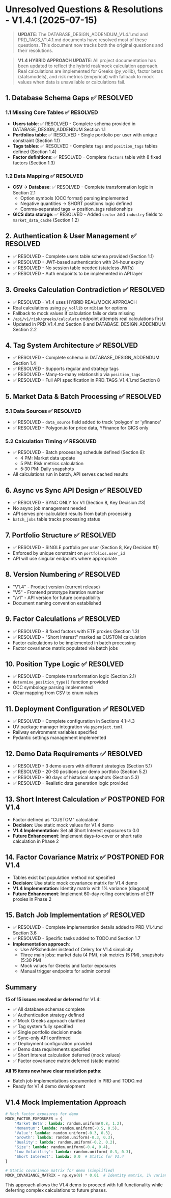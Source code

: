# Unresolved Questions & Resolutions - V1.4.1 (2025-07-15)

> **UPDATE**: The DATABASE_DESIGN_ADDENDUM_V1.4.1.md and PRD_TAGS_V1.4.1.md documents have resolved most of these questions. This document now tracks both the original questions and their resolutions.

> **V1.4 HYBRID APPROACH UPDATE**: All project documentation has been updated to reflect the hybrid real/mock calculation approach. Real calculations are implemented for Greeks (py_vollib), factor betas (statsmodels), and risk metrics (empyrical) with fallback to mock values when data is unavailable or calculations fail.

## 1. Database Schema Gaps ✅ RESOLVED

### 1.1 Missing Core Tables ✅ RESOLVED
- **Users table**: ✅ RESOLVED - Complete schema provided in DATABASE_DESIGN_ADDENDUM Section 1.1
- **Portfolios table**: ✅ RESOLVED - Single portfolio per user with unique constraint (Section 1.1)
- **Tags tables**: ✅ RESOLVED - Complete `tags` and `position_tags` tables defined (Section 1.4)
- **Factor definitions**: ✅ RESOLVED - Complete `factors` table with 8 fixed factors (Section 1.3)

### 1.2 Data Mapping ✅ RESOLVED
- **CSV → Database**: ✅ RESOLVED - Complete transformation logic in Section 2.1
  - Option symbols (OCC format) parsing implemented
  - Negative quantities → SHORT positions logic defined
  - Comma-separated tags → position_tags relationships
- **GICS data storage**: ✅ RESOLVED - Added `sector` and `industry` fields to `market_data_cache` (Section 1.2)

## 2. Authentication & User Management ✅ RESOLVED
- ✅ RESOLVED - Complete users table schema provided (Section 1.1)
- ✅ RESOLVED - JWT-based authentication with 24-hour expiry
- ✅ RESOLVED - No session table needed (stateless JWTs)
- ✅ RESOLVED - Auth endpoints to be implemented in API layer

## 3. Greeks Calculation Contradiction ✅ RESOLVED
- ✅ RESOLVED - V1.4 uses HYBRID REAL/MOCK APPROACH
- Real calculations using `py_vollib` or `mibian` for options
- Fallback to mock values if calculation fails or data missing
- `/api/v1/risk/greeks/calculate` endpoint attempts real calculations first
- Updated in PRD_V1.4.md Section 6 and DATABASE_DESIGN_ADDENDUM Section 2.2

## 4. Tag System Architecture ✅ RESOLVED
- ✅ RESOLVED - Complete schema in DATABASE_DESIGN_ADDENDUM Section 1.4
- ✅ RESOLVED - Supports regular and strategy tags
- ✅ RESOLVED - Many-to-many relationship via `position_tags`
- ✅ RESOLVED - Full API specification in PRD_TAGS_V1.4.1.md Section 8

## 5. Market Data & Batch Processing ✅ RESOLVED

### 5.1 Data Sources ✅ RESOLVED
- ✅ RESOLVED - `data_source` field added to track 'polygon' or 'yfinance'
- ✅ RESOLVED - Polygon.io for price data, YFinance for GICS only

### 5.2 Calculation Timing ✅ RESOLVED
- ✅ RESOLVED - Batch processing schedule defined (Section 6):
  - 4 PM: Market data update
  - 5 PM: Risk metrics calculation  
  - 5:30 PM: Daily snapshots
- All calculations run in batch, API serves cached results

## 6. Async vs Sync API Design ✅ RESOLVED
- ✅ RESOLVED - SYNC ONLY for V1 (Section 8, Key Decision #3)
- No async job management needed
- API serves pre-calculated results from batch processing
- `batch_jobs` table tracks processing status

## 7. Portfolio Structure ✅ RESOLVED
- ✅ RESOLVED - SINGLE portfolio per user (Section 8, Key Decision #1)
- Enforced by unique constraint on `portfolios.user_id`
- API will use singular endpoints where appropriate

## 8. Version Numbering ✅ RESOLVED
- "V1.4" - Product version (current release)
- "V5" - Frontend prototype iteration number
- "/v1" - API version for future compatibility
- Document naming convention established

## 9. Factor Calculations ✅ RESOLVED
- ✅ RESOLVED - 8 fixed factors with ETF proxies (Section 1.3)
- ✅ RESOLVED - "Short Interest" marked as CUSTOM calculation
- Factor calculations to be implemented in batch processing
- Factor covariance matrix populated via batch jobs

## 10. Position Type Logic ✅ RESOLVED  
- ✅ RESOLVED - Complete transformation logic (Section 2.1)
- `determine_position_type()` function provided
- OCC symbology parsing implemented
- Clear mapping from CSV to enum values

## 11. Deployment Configuration ✅ RESOLVED
- ✅ RESOLVED - Complete configuration in Sections 4.1-4.3
- UV package manager integration via `pyproject.toml`
- Railway environment variables specified
- Pydantic settings management implemented

## 12. Demo Data Requirements ✅ RESOLVED
- ✅ RESOLVED - 3 demo users with different strategies (Section 5.1)
- ✅ RESOLVED - 20-30 positions per demo portfolio (Section 5.2)
- ✅ RESOLVED - 90 days of historical snapshots (Section 5.3)
- ✅ RESOLVED - Realistic data generation logic provided

## 13. Short Interest Calculation ✅ POSTPONED FOR V1.4
- Factor defined as "CUSTOM" calculation
- **Decision**: Use static mock values for V1.4 demo
- **V1.4 Implementation**: Set all Short Interest exposures to 0.0
- **Future Enhancement**: Implement days-to-cover or short ratio calculation in Phase 2

## 14. Factor Covariance Matrix ✅ POSTPONED FOR V1.4
- Tables exist but population method not specified
- **Decision**: Use static mock covariance matrix for V1.4 demo
- **V1.4 Implementation**: Identity matrix with 1% variance (diagonal)
- **Future Enhancement**: Implement 60-day rolling correlations of ETF proxies in Phase 2

## 15. Batch Job Implementation ✅ RESOLVED
- ✅ RESOLVED - Complete implementation details added to PRD_V1.4.md Section 3.6
- ✅ RESOLVED - Specific tasks added to TODO.md Section 1.7
- **Implementation approach**:
  - Use APScheduler instead of Celery for V1.4 simplicity
  - Three main jobs: market data (4 PM), risk metrics (5 PM), snapshots (5:30 PM)
  - Mock values for Greeks and factor exposures
  - Manual trigger endpoints for admin control

## Summary

**15 of 15 issues resolved or deferred** for V1.4:
- ✅ All database schemas complete
- ✅ Authentication strategy defined  
- ✅ Mock Greeks approach clarified
- ✅ Tag system fully specified
- ✅ Single portfolio decision made
- ✅ Sync-only API confirmed
- ✅ Deployment configuration provided
- ✅ Demo data requirements specified
- ✅ Short Interest calculation deferred (mock values)
- ✅ Factor covariance matrix deferred (static matrix)

**All 15 items now have clear resolution paths**:
- Batch job implementations documented in PRD and TODO.md
- Ready for V1.4 demo development

## V1.4 Mock Implementation Approach

```python
# Mock factor exposures for demo
MOCK_FACTOR_EXPOSURES = {
    'Market Beta': lambda: random.uniform(0.8, 1.2),
    'Momentum': lambda: random.uniform(-0.5, 0.5),
    'Value': lambda: random.uniform(-0.3, 0.3),
    'Growth': lambda: random.uniform(-0.3, 0.3),
    'Quality': lambda: random.uniform(-0.2, 0.2),
    'Size': lambda: random.uniform(-0.4, 0.4),
    'Low Volatility': lambda: random.uniform(-0.3, 0.3),
    'Short Interest': lambda: 0.0  # Static for V1.4
}

# Static covariance matrix for demo (simplified)
MOCK_COVARIANCE_MATRIX = np.eye(8) * 0.01  # Identity matrix, 1% variance
```

This approach allows the V1.4 demo to proceed with full functionality while deferring complex calculations to future phases.
